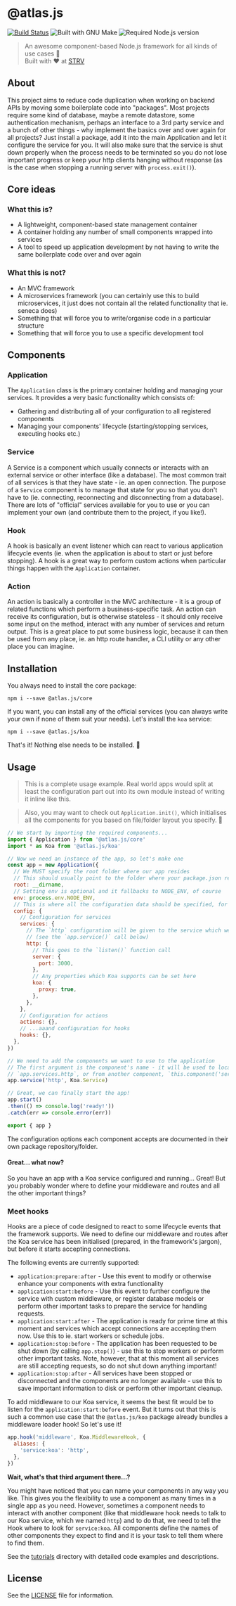 [travis-badge]: https://travis-ci.com/strvcom/atlas.js.svg?token=vpBhQ7GACx5Nze8Y9Ju6
[travis-url]: https://travis-ci.com/strvcom/atlas.js
[make-badge]: https://img.shields.io/badge/Built%20with-GNU%20Make-brightgreen.svg
[node-badge]: https://img.shields.io/badge/Node.js-8.3-brightgreen.svg
[strv-home]: https://www.strv.com

# @atlas.js

[![Build Status][travis-badge]][travis-url]
![Built with GNU Make][make-badge]
![Required Node.js version][node-badge]

> An awesome component-based Node.js framework for all kinds of use cases 🚀<br>
> Built with ❤️ at [STRV][strv-home]

## About

This project aims to reduce code duplication when working on backend APIs by moving some boilerplate code into "packages". Most projects require some kind of database, maybe a remote datastore, some authentication mechanism, perhaps an interface to a 3rd party service and a bunch of other things - why implement the basics over and over again for all projects? Just install a package, add it into the main Application and let it configure the service for you. It will also make sure that the service is shut down properly when the process needs to be terminated so you do not lose important progress or keep your http clients hanging without response (as is the case when stopping a running server with `process.exit()`).

## Core ideas

### What this is?

- A lightweight, component-based state management container
- A container holding any number of small components wrapped into services
- A tool to speed up application development by not having to write the same boilerplate code over and over again

### What this is not?

- An MVC framework
- A microservices framework (you can certainly use this to build microservices, it just does not contain all the related functionality that ie. seneca does)
- Something that will force you to write/organise code in a particular structure
- Something that will force you to use a specific development tool

## Components

### Application

The `Application` class is the primary container holding and managing your services. It provides a very basic functionality which consists of:

- Gathering and distributing all of your configuration to all registered components
- Managing your components' lifecycle (starting/stopping services, executing hooks etc.)

### Service

A Service is a component which usually connects or interacts with an external service or other interface (like a database). The most common trait of all services is that they have state - ie. an open connection. The purpose of a `Service` component is to manage that state for you so that you don't have to (ie. connecting, reconnecting and disconnecting from a database). There are lots of "official" services available for you to use or you can implement your own (and contribute them to the project, if you like!).

### Hook

A hook is basically an event listener which can react to various application lifecycle events (ie. when the application is about to start or just before stopping). A hook is a great way to perform custom actions when particular things happen with the `Application` container.

### Action

An action is basically a controller in the MVC architecture - it is a group of related functions which perform a business-specific task. An action can receive its configuration, but is otherwise stateless - it should only receive some input on the method, interact with any number of services and return output. This is a great place to put some business logic, because it can then be used from any place, ie. an http route handler, a CLI utility or any other place you can imagine.

## Installation

You always need to install the core package:

`npm i --save @atlas.js/core`

If you want, you can install any of the official services (you can always write your own if none of them suit your needs). Let's install the `koa` service:

`npm i --save @atlas.js/koa`

That's it! Nothing else needs to be installed. 🎉

## Usage

> This is a complete usage example. Real world apps would split at least the configuration part out into its own module instead of writing it inline like this.

> Also, you may want to check out `Application.init()`, which initialises all the components for you based on file/folder layout you specify. 💪

```js
// We start by importing the required components...
import { Application } from '@atlas.js/core'
import * as Koa from '@atlas.js/koa'

// Now we need an instance of the app, so let's make one
const app = new Application({
  // We MUST specify the root folder where our app resides
  // This should usually point to the folder where your package.json resides
  root: __dirname,
  // Setting env is optional and it fallbacks to NODE_ENV, of course
  env: process.env.NODE_ENV,
  // This is where all the configuration data should be specified, for all the components
  config: {
    // Configuration for services
    services: {
      // The `http` configuration will be given to the service which we will name as `http`
      // (see the `app.service()` call below)
      http: {
        // This goes to the `listen()` function call
        server: {
          port: 3000,
        },
        // Any properties which Koa supports can be set here
        koa: {
          proxy: true,
        },
      },
    },
    // Configuration for actions
    actions: {},
    // ...aaand configuration for hooks
    hooks: {},
  },
})

// We need to add the components we want to use to the application
// The first argument is the component's name - it will be used to locate the component's configuration and also the service will be exposed on that property:
// `app.services.http`, or from another component, `this.component('service:http')`
app.service('http', Koa.Service)

// Great, we can finally start the app!
app.start()
.then(() => console.log('ready!'))
.catch(err => console.error(err))

export { app }
```

The configuration options each component accepts are documented in their own package repository/folder.

#### Great... what now?

So you have an app with a Koa service configured and running... Great! But you probably wonder where to define your middleware and routes and all the other important things?

### Meet hooks

Hooks are a piece of code designed to react to some lifecycle events that the framework supports. We need to define our middleware and routes after the Koa service has been initialised (prepared, in the framework's jargon), but before it starts accepting connections.

The following events are currently supported:

- `application:prepare:after` - Use this event to modify or otherwise enhance your components with extra functionality
- `application:start:before` - Use this event to further configure the service with custom middleware, or register database models or perform other important tasks to prepare the service for handling requests.
- `application:start:after` - The application is ready for prime time at this moment and services which accept connections are accepting them now. Use this to ie. start workers or schedule jobs.
- `application:stop:before` - The application has been requested to be shut down (by calling `app.stop()`) - use this to stop workers or perform other important tasks. Note, however, that at this moment all services are still accepting requests, so do not shut down anything important!
- `application:stop:after` - All services have been stopped or disconnected and the components are no longer available - use this to save important information to disk or perform other important cleanup.

To add middleware to our Koa service, it seems the best fit would be to listen for the `application:start:before` event. But it turns out that this is such a common use case that the `@atlas.js/koa` package already bundles a middleware loader hook! So let's use it!

```js
app.hook('middleware', Koa.MiddlewareHook, {
  aliases: {
    'service:koa': 'http',
  },
})
```

**Wait, what's that third argument there...?**

You might have noticed that you can name your components in any way you like. This gives you the flexibility to use a component as many times in a single app as you need. However, sometimes a component needs to interact with another component (like that middleware hook needs to talk to our Koa service, which we named `http`) and to do that, we need to tell the Hook where to look for `service:koa`. All components define the names of other components they expect to find and it is your task to tell them where to find them.

See the [tutorials](tutorials) directory with detailed code examples and descriptions.

## License

See the [LICENSE](LICENSE) file for information.
